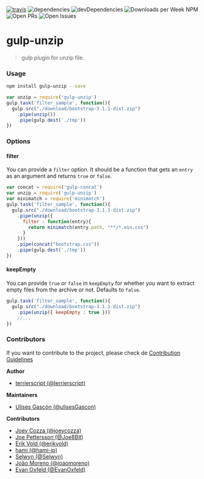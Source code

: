 [![travis](https://travis-ci.org/terrierscript/gulp-unzip.svg)](https://travis-ci.org/terrierscript/gulp-unzip)
![dependencies](https://img.shields.io/david/terrierscript/gulp-unzip.svg)
![devDependencies](https://img.shields.io/david/dev/terrierscript/gulp-unzip.svg)
![Downloads per Week NPM](https://img.shields.io/npm/dw/gulp-unzip.svg)
![Open PRs](https://img.shields.io/github/issues-pr/terrierscript/gulp-unzip.svg)
![Open Issues](https://img.shields.io/github/issues-raw/terrierscript/gulp-unzip.svg)


# gulp-unzip
> gulp plugin for unzip file.

### Usage

```bash
npm install gulp-unzip --save
```

```js
var unzip = require('gulp-unzip')
gulp.task('filter_sample', function(){
  gulp.src("./download/bootstrap-3.1.1-dist.zip")
    .pipe(unzip())
    .pipe(gulp.dest('./tmp'))
})
```

### Options

#### filter

You can provide a `filter` option. It should be a function that gets an `entry` as an argument and returns `true` or `false`.

```js
var concat = require('gulp-concat')
var unzip = require('gulp-unzip')
var minimatch = require('minimatch')
gulp.task('filter_sample', function(){
  gulp.src("./download/bootstrap-3.1.1-dist.zip")
    .pipe(unzip({
      filter : function(entry){
        return minimatch(entry.path, "**/*.min.css")
      }
    }))
    .pipe(concat("bootstrap.css"))
    .pipe(gulp.dest('./tmp'))
})
```

#### keepEmpty

You can provide `true` or `false` in `keepEmpty` for whether you want to extract empty files from the archive or not. Defaults to `false`.

```js
gulp.task('filter_sample', function(){
  gulp.src("./download/bootstrap-3.1.1-dist.zip")
    .pipe(unzip({ keepEmpty : true }))
    //...
})
```

### Contributors

If you want to contribute to the project, please check de [Contribution Guidelines](CONTRIBUTING.md)

**Author**
- [terrierscript (@terrierscript)](https://github.com/terrierscript)

**Maintainers**
- [Ulises Gascón (@ulisesGascon)](https://github.com/ulisesGascon)

**Contributors**
- [Joey Cozza (@joeycozza)](https://github.com/joeycozza)
- [Joe Pettersson (@Joe8Bit)](https://github.com/Joe8Bit)
- [Erik Vold (@erikvold)](https://github.com/erikvold)
- [hami (@hami-jp)](https://github.com/hami-jp)
- [Selwyn (@Selwyn)](https://github.com/Siilwyn)
- [João Moreno (@joaomoreno)](https://github.com/joaomoreno)
- [Evan Oxfeld (@EvanOxfeld)](https://github.com/EvanOxfeld)
